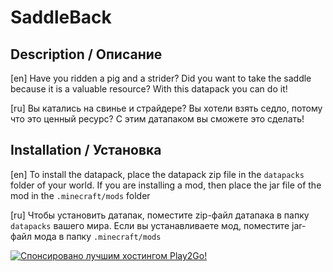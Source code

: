 # SaddleBack
## Description / Описание
[en] Have you ridden a pig and a strider? Did you want to take the saddle because it is a valuable resource? With this datapack you can do it!

[ru] Вы катались на свинье и страйдере? Вы хотели взять седло, потому что это ценный ресурс? С этим датапаком вы сможете это сделать!

## Installation / Установка

[en] To install the datapack, place the datapack zip file in the `datapacks` folder of your world. If you are installing a mod, then place the jar file of the mod in the `.minecraft/mods` folder

[ru] Чтобы установить датапак, поместите zip-файл датапака в папку `datapacks` вашего мира.
Если вы устанавливаете мод, поместите jar-файл мода в папку `.minecraft/mods`

<div id="sponsored">  <a href="https://play2go.cloud/?ref_id=axxR5TvWdII">
    <img src="https://i.ibb.co/j5Xhxzk/Play2Go.png" alt="Спонсировано лучшим хостингом Play2Go!"/>
